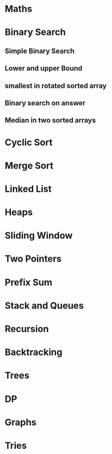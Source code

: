 # Maths
# Binary Search
  ## Simple Binary Search
  ## Lower and upper Bound 
  ## smallest in rotated sorted array
  ## Binary search on answer
  ## Median in two sorted arrays
# Cyclic Sort
# Merge Sort
# Linked List
# Heaps
# Sliding Window
# Two Pointers
# Prefix Sum
# Stack and Queues
# Recursion
# Backtracking
# Trees
# DP
# Graphs
# Tries
